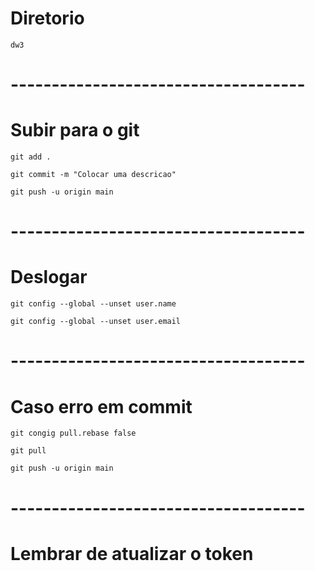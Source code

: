 # Diretorio
```
dw3
```
# ------------------------------------
# Subir para o git 
```
git add .
```
```
git commit -m "Colocar uma descricao"
```
```
git push -u origin main
```


# ------------------------------------
# Deslogar
```
git config --global --unset user.name
```
```
git config --global --unset user.email
```

# ------------------------------------
# Caso erro em commit
```
git congig pull.rebase false
```
```
git pull
```
```
git push -u origin main
```
# ------------------------------------

# Lembrar de atualizar o token
